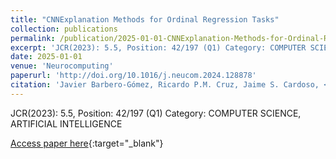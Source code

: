 ```yaml
---
title: "CNNExplanation Methods for Ordinal Regression Tasks"
collection: publications
permalink: /publication/2025-01-01-CNNExplanation-Methods-for-Ordinal-Regression-Tasks
excerpt: 'JCR(2023): 5.5, Position: 42/197 (Q1) Category: COMPUTER SCIENCE, ARTIFICIAL INTELLIGENCE'
date: 2025-01-01
venue: 'Neurocomputing'
paperurl: 'http://doi.org/10.1016/j.neucom.2024.128878'
citation: 'Javier Barbero-Gómez, Ricardo P.M. Cruz, Jaime S. Cardoso, <strong>Pedro Antonio Gutiérrez</strong>, César Hervás-Martínez, &quot;CNNExplanation Methods for Ordinal Regression Tasks.&quot; Neurocomputing, Vol. 615, 2025, pp.128878.'
---
```

JCR(2023): 5.5, Position: 42/197 (Q1) Category: COMPUTER SCIENCE, ARTIFICIAL INTELLIGENCE

[Access paper here](http://doi.org/10.1016/j.neucom.2024.128878){:target="_blank"}
